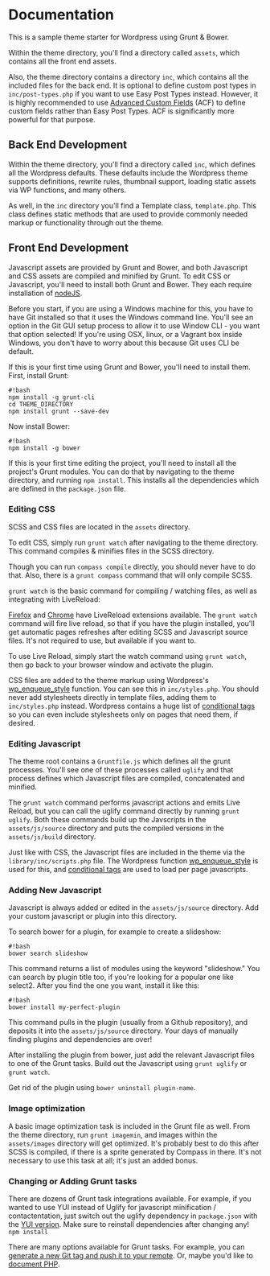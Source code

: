 # Documentation

This is a sample theme starter for Wordpress using Grunt & Bower.

Within the theme directory, you'll find a directory called `assets`, which contains all the front end assets.

Also, the theme directory contains a directory `inc`, which contains all the included files for the back end. It is optional to define custom post types in `inc/post-types.php` if you want to use Easy Post Types instead. However, it is highly recommended to use [Advanced Custom Fields](http://wordpress.org/plugins/advanced-custom-fields) (ACF) to define custom fields rather than Easy Post Types. ACF is significantly more powerful for that purpose.

## Back End Development

Within the theme directory, you'll find a directory called `inc`, which defines all the Wordpress defaults. These defaults include the Wordpress theme supports definitions, rewrite rules, thumbnail support, loading static assets via WP functions, and many others.

As well, in the `inc` directory you'll find a Template class, `template.php`. This class defines static methods that are used to provide commonly needed markup or functionality through out the theme.


## Front End Development

Javascript assets are provided by Grunt and Bower, and both Javascript and CSS assets are compiled and minified by Grunt. To edit CSS or Javascript, you'll need to install both Grunt and Bower. They each require installation of [nodeJS](http://nodejs.org/). 

Before you start, if you are using a Windows machine for this, you have to have Git installed so that it uses the Windows command line. You'll see an option in the Git GUI setup process to allow it to use Window CLI - you want that option selected! If you're using OSX, linux, or a Vagrant box inside Windows, you don't have to worry about this because Git uses CLI be default.

If this is your first time using Grunt and Bower, you'll need to install them. First, install Grunt:


```
#!bash
npm install -g grunt-cli
cd THEME_DIRECTORY
npm install grunt --save-dev

```
Now install Bower:

```
#!bash
npm install -g bower

```

If this is your first time editing the project, you'll need to install all the project's Grunt modules. You can do that by navigating to the theme directory, and running `npm install`. This installs all the dependencies which are defined in the `package.json` file. 

### Editing CSS 

SCSS and CSS files are located in the `assets` directory.

To edit CSS, simply run `grunt watch` after navigating to the theme directory. This command compiles & minifies files in the SCSS directory. 

Though you can run `compass compile` directly, you should never have to do that. Also, there is a `grunt compass` command that will only compile SCSS.

`grunt watch` is the basic command for compiling / watching files, as well as integrating with LiveReload:

[Firefox](http://feedback.livereload.com/knowledgebase/articles/86242-how-do-i-install-and-use-the-browser-extensions-) and [Chrome](https://chrome.google.com/webstore/detail/livereload/jnihajbhpnppcggbcgedagnkighmdlei?hl=en) have LiveReload extensions available. The `grunt watch` command will fire live reload, so that if you have the plugin installed, you'll get automatic pages refreshes after editing SCSS and Javascript source files. It's not required to use, but available if you want to.

To use Live Reload, simply start the watch command using `grunt watch`, then go back to your browser window and activate the plugin.

CSS files are added to the theme markup using Wordpress's [wp_enqueue_style](http://codex.wordpress.org/Function_Reference/wp_enqueue_style) function. You can see this in `inc/styles.php`. You should never add stylesheets directly in template files, adding them to `inc/styles.php` instead. Wordpress contains a huge list of [conditional tags](http://codex.wordpress.org/Conditional_Tags) so you can even include stylesheets only on pages that need them, if desired.

### Editing Javascript

The theme root contains a `Gruntfile.js` which defines all the grunt processes. You'll see one of these processes called `uglify` and that process defines which Javascript files are compiled, concatenated and minified.

The `grunt watch` command performs javascript actions and emits Live Reload, but you can call the uglify command directly by running `grunt uglify`. Both these commands build up the Javscripts in the `assets/js/source` directory and puts the compiled versions in the `assets/js/build` directory.

Just like with CSS, the Javascript files are included in the theme via the `library/inc/scripts.php` file. The Wordpress function [wp_enqueue_style](http://codex.wordpress.org/Function_Reference/wp_enqueue_script) is used for this, and [conditional tags](http://codex.wordpress.org/Conditional_Tags) are used to load per page javascripts.

### Adding New Javascript

Javascript is always added or edited in the `assets/js/source` directory. Add your custom javascript or plugin into this directory.

To search bower for a plugin, for example to create a slideshow:

```
#!bash
bower search slideshow

```
This command returns a list of modules using the keyword "slideshow." You can search by plugin title too, if you're looking for a popular one like select2. After you find the one you want, install it like this:

```
#!bash
bower install my-perfect-plugin

```
This command pulls in the plugin (usually from a Github repository), and deposits it into the `assets/js/source` directory. Your days of manually finding plugins and dependencies are over!

After installing the plugin from bower, just add the relevant Javascript files to one of the Grunt tasks. Build out the Javascript using `grunt uglify` or `grunt watch`.

Get rid of the plugin using `bower uninstall plugin-name`.

### Image optimization

A basic image optimization task is included in the Grunt file as well. From the theme directory, run `grunt imagemin`, and images within the `assets/images` directory will get optimized. It's probably best to do this after SCSS is compiled, if there is a sprite generated by Compass in there. It's not necessary to use this task at all; it's just an added bonus.

### Changing or Adding Grunt tasks

There are dozens of Grunt task integrations available. For example, if you wanted to use YUI instead of Uglify for javascript minification / contactentation, just switch out the uglify dependency in `package.json` with the [YUI version](https://npmjs.org/package/grunt-yui-contrib). Make sure to reinstall dependencies after changing any! `npm install`

There are many options available for Grunt tasks. For example, you can [generate a new Git tag and push it to your remote](https://npmjs.org/package/grunt-git-remote-tag). Or, maybe you'd like to [document PHP](https://npmjs.org/package/grunt-phpdocumentor).